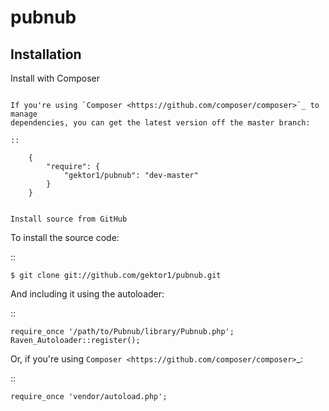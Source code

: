 pubnub
======

Installation
------------

Install with Composer
~~~~~~~~~~~~~~~~~~~~~

If you're using `Composer <https://github.com/composer/composer>`_ to manage
dependencies, you can get the latest version off the master branch:

::

    {
        "require": {
            "gektor1/pubnub": "dev-master"
        }
    }


Install source from GitHub
~~~~~~~~~~~~~~~~~~~~~~~~~~

To install the source code:

::

    $ git clone git://github.com/gektor1/pubnub.git

And including it using the autoloader:

::

    require_once '/path/to/Pubnub/library/Pubnub.php';
    Raven_Autoloader::register();

Or, if you're using `Composer <https://github.com/composer/composer>`_:

::

    require_once 'vendor/autoload.php';
    